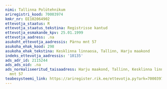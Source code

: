 ```yaml
---
nimi: Tallinna Polütehnikum
ariregistri_kood: 70003974
kmkr_nr: EE102064902
ettevotja_staatus: R
ettevotja_staatus_tekstina: Registrisse kantud
ettevotja_esmakande_kpv: 25.01.1999
ettevotja_aadress: .na
asukoht_ettevotja_aadressis: Pärnu mnt 57
asukoha_ehak_kood: 298
asukoha_ehak_tekstina: Kesklinna linnaosa, Tallinn, Harju maakond
indeks_ettevotja_aadressis: '10135'
ads_adr_id: 2115244
ads_ads_oid: .na
ads_normaliseeritud_taisaadress: Harju maakond, Tallinn, Kesklinna linnaosa, Pärnu
  mnt 57
teabesysteemi_link: https://ariregister.rik.ee/ettevotja.py?ark=70003974&ref=rekvisiidid
---
```

